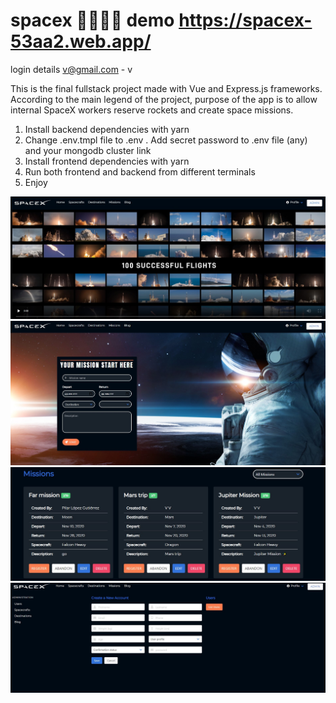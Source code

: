 # spacex 🚀👨🏻‍🚀 demo https://spacex-53aa2.web.app/  
login details v@gmail.com - v

This is the final fullstack project made with Vue and Express.js frameworks. According to the main legend of the project, purpose of the app is to allow internal SpaceX workers reserve rockets and create space missions. 

1) Install backend dependencies with   yarn
2) Change .env.tmpl file to .env . Add secret password to .env file (any) and your mongodb cluster link
3) Install frontend dependencies with yarn
4) Run both frontend and backend from different terminals
5) Enjoy

![](spacex/frontend/proyecto-spacex/public/images/home%20page.jpg)
![](spacex/frontend/proyecto-spacex/public/images/mission%20page.jpg)
![](spacex/frontend/proyecto-spacex/public/images/mission%20list.jpg)
![](spacex/frontend/proyecto-spacex/public/images/admin%20page.jpg)

